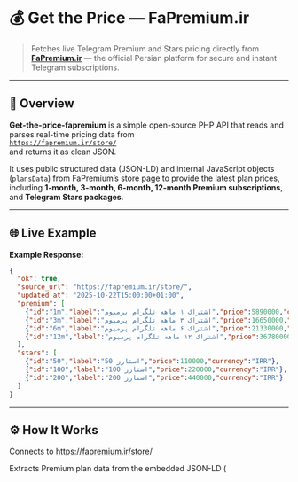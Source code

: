 # 💰 Get the Price — FaPremium.ir

> Fetches live Telegram Premium and Stars pricing directly from [**FaPremium.ir**](https://fapremium.ir/store/) — the official Persian platform for secure and instant Telegram subscriptions.

---

## 🧩 Overview

**Get-the-price-fapremium** is a simple open-source PHP API that reads and parses real-time pricing data from  
[`https://fapremium.ir/store/`](https://fapremium.ir/store/)  
and returns it as clean JSON.

It uses public structured data (JSON-LD) and internal JavaScript objects (`plansData`) from FaPremium’s store page to provide the latest plan prices, including **1-month, 3-month, 6-month, 12-month Premium subscriptions**, and **Telegram Stars packages**.

---

## 🌐 Live Example


**Example Response:**
```json
{
  "ok": true,
  "source_url": "https://fapremium.ir/store/",
  "updated_at": "2025-10-22T15:00:00+01:00",
  "premium": [
    {"id":"1m","label":"اشتراک ۱ ماهه تلگرام پرمیوم","price":5890000,"currency":"IRR"},
    {"id":"3m","label":"اشتراک ۳ ماهه تلگرام پرمیوم","price":16650000,"currency":"IRR"},
    {"id":"6m","label":"اشتراک ۶ ماهه تلگرام پرمیوم","price":21330000,"currency":"IRR"},
    {"id":"12m","label":"اشتراک ۱۲ ماهه تلگرام پرمیوم","price":36780000,"currency":"IRR"}
  ],
  "stars": [
    {"id":"50","label":"50 استارز","price":110000,"currency":"IRR"},
    {"id":"100","label":"100 استارز","price":220000,"currency":"IRR"},
    {"id":"200","label":"200 استارز","price":440000,"currency":"IRR"}
  ]
}
```
---
## ⚙️ How It Works

Connects to https://fapremium.ir/store/

Extracts Premium plan data from the embedded JSON-LD (<script type="application/ld+json">)

Parses fallback data from the in-page plansData JavaScript object

Cleans and converts IRR (ریال) prices into consistent numeric format

Caches results for 10 minutes to avoid excess load

Returns a structured JSON response ready for bots or dashboards
---
## 💡 Quick Setup
```bash
git clone https://github.com/devhashemi/Get-the-price-fapremium.git
cd Get-the-price-fapremium
composer dump-autoload -o
```
---
